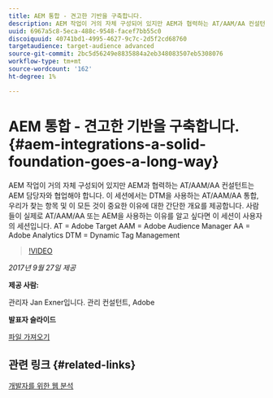 ```yaml
---
title: AEM 통합 - 견고한 기반을 구축합니다.
description: AEM 작업이 거의 자체 구성되어 있지만 AEM과 협력하는 AT/AAM/AA 컨설턴트는 AEM 담당자와 협업해야 합니다. 이 세션에서는 DTM을 사용하는 AT/AAM/AA 통합, 우리가 찾는 항목 및 이 모든 것이 중요한 이유에 대한 간단한 개요를 제공합니다.
uuid: 6967a5c8-5eca-488c-9548-facef7bb55c0
discoiquuid: 40741bd1-4995-4627-9c7c-2d5f2cd68760
targetaudience: target-audience advanced
source-git-commit: 2bc5d56249e8835884a2eb348083507eb5308076
workflow-type: tm+mt
source-wordcount: '162'
ht-degree: 1%

---
```



# AEM 통합 - 견고한 기반을 구축합니다.{#aem-integrations-a-solid-foundation-goes-a-long-way}

AEM 작업이 거의 자체 구성되어 있지만 AEM과 협력하는 AT/AAM/AA 컨설턴트는 AEM 담당자와 협업해야 합니다. 이 세션에서는 DTM을 사용하는 AT/AAM/AA 통합, 우리가 찾는 항목 및 이 모든 것이 중요한 이유에 대한 간단한 개요를 제공합니다. 사람들이 실제로 AT/AAM/AA 또는 AEM을 사용하는 이유를 알고 싶다면 이 세션이 사용자의 세션입니다.   AT = Adobe Target AAM = Adobe Audience Manager AA = Adobe Analytics DTM = Dynamic Tag Management

>[!VIDEO](https://video.tv.adobe.com/v/19833/?quality=9)

*2017년 9월 27일 제공*

**제공 사람:**

관리자 Jan Exner입니다. 관리 컨설턴트, Adobe

**발표자 슬라이드**

[파일 가져오기](assets/170927-aem-gems-integrations.pdf)

## 관련 링크 {#related-links}

[개발자를 위한 웹 분석](https://webanalyticsfordevelopers.com/)

<!--
[Get back to the Overview](https://helpx.adobe.com/experience-manager/kt/eseminars/gems/aem-index.html)
-->
